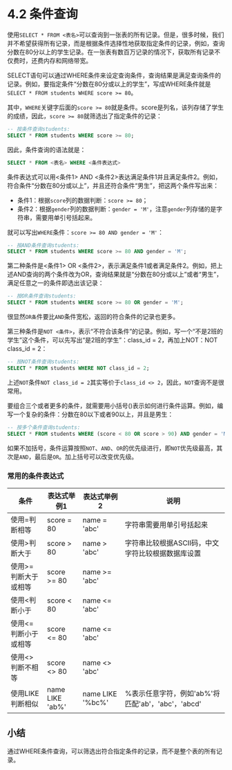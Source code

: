 # 4.2 条件查询

使用`SELECT * FROM <表名>`可以查询到一张表的所有记录。但是，很多时候，我们并不希望获得所有记录，而是根据条件选择性地获取指定条件的记录，例如，查询分数在80分以上的学生记录。在一张表有数百万记录的情况下，获取所有记录不仅费时，还费内存和网络带宽。

SELECT语句可以通过WHERE条件来设定查询条件，查询结果是满足查询条件的记录。例如，要指定条件“分数在80分或以上的学生”，写成WHERE条件就是`SELECT * FROM students WHERE score >= 80`。

其中，`WHERE`关键字后面的`score >= 80`就是条件。score是列名，该列存储了学生的成绩，因此，`score >= 80`就筛选出了指定条件的记录：

```sql
-- 按条件查询students:
SELECT * FROM students WHERE score >= 80;
```

因此，条件查询的语法就是：

```sql
SELECT * FROM <表名> WHERE <条件表达式>
```

条件表达式可以用<条件1> AND <条件2>表达满足条件1并且满足条件2。例如，符合条件“分数在80分或以上”，并且还符合条件“男生”，把这两个条件写出来：

- 条件1：根据`score`列的数据判断：`score >= 80`；
- 条件2：根据`gender`列的数据判断：`gender = 'M'`，注意`gender`列存储的是字符串，需要用单引号括起来。

就可以写出`WHERE`条件：`score >= 80 AND gender = 'M'`：

```sql
-- 按AND条件查询students:
SELECT * FROM students WHERE score >= 80 AND gender = 'M';
```

 第二种条件是<条件1> OR <条件2>，表示满足条件1或者满足条件2。例如，把上述AND查询的两个条件改为OR，查询结果就是“分数在80分或以上”或者“男生”，满足任意之一的条件即选出该记录：

```sql
-- 按OR条件查询students:
SELECT * FROM students WHERE score >= 80 OR gender = 'M';
```

很显然`OR条`件要比`AND`条件宽松，返回的符合条件的记录也更多。

第三种条件是`NOT <条件>`，表示“不符合该条件”的记录。例如，写一个“不是2班的学生”这个条件，可以先写出“是2班的学生”：class_id = 2，再加上NOT：NOT class_id = 2：

```sql
-- 按NOT条件查询students:
SELECT * FROM students WHERE NOT class_id = 2;
```

上述`NOT`条件`NOT class_id = 2`其实等价于`class_id <> 2`，因此，`NOT`查询不是很常用。

要组合三个或者更多的条件，就需要用小括号()表示如何进行条件运算。例如，编写一个复杂的条件：分数在80以下或者90以上，并且是男生：

```sql
-- 按多个条件查询students:
SELECT * FROM students WHERE (score < 80 OR score > 90) AND gender = 'M';
```
 
如果不加括号，条件运算按照`NOT`、`AND`、`OR`的优先级进行，即`NOT`优先级最高，其次是`AND`，最后是`OR`。加上括号可以改变优先级。

### 常用的条件表达式

条件 | 表达式举例1 | 表达式举例2 | 说明
-|-|-|-
使用=判断相等	| score = 80 |	name = 'abc'	| 字符串需要用单引号括起来
使用>判断大于	| score > 80 |	name > 'abc'	| 字符串比较根据ASCII码，中文字符比较根据数据库设置
使用>=判断大于或相等	| score >= 80 |	name >= 'abc'	|
使用<判断小于	| score < 80|	name <= 'abc'	|
使用<=判断小于或相等	| score <= 80 |	name <= 'abc'	|
使用<>判断不相等	| score <> 80 |	name <> 'abc'	|
使用LIKE判断相似	| name LIKE 'ab%'	| name LIKE '%bc%'	| %表示任意字符，例如'ab%'将匹配'ab'，'abc'，'abcd'

## 小结
通过WHERE条件查询，可以筛选出符合指定条件的记录，而不是整个表的所有记录。